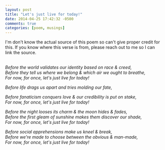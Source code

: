 ```yaml
---
layout: post
title: "Let's just live for today!"
date: 2014-04-25 17:42:32 -0500
comments: true
categories: [poem, musings]
---
```


<p>I'm don't know the actual source of this poem so can't give proper credit for this. If you know where this verse is from, please reach out to me so I can link the source.  </p>
<p><em><br />
Before the world validates our identity based on race &amp; creed,<br />
Before they tell us where we belong &amp; which air we ought to breathe,<br />
For now, for once, let's just live for today!</p>
<p>Before life drags us apart and tries molding our fate,<br />
<!--more-->

Before fanaticism conquers love &amp; our credibility is put on stake,<br />
For now, for once, let's just live for today!</p>
<p>Before the night looses its charm &amp; the moon hides &amp; fades,<br />
Before the first gleam of sunshine makes them discover our shade,<br />
For now, for once, let's just live for today!</p>
<p>Before social apprehensions make us kneel &amp; break,<br />
Before we're made to choose between the obvious &amp; man-made,<br />
For now, for once, let's just live for today!<br />
</em></p>
